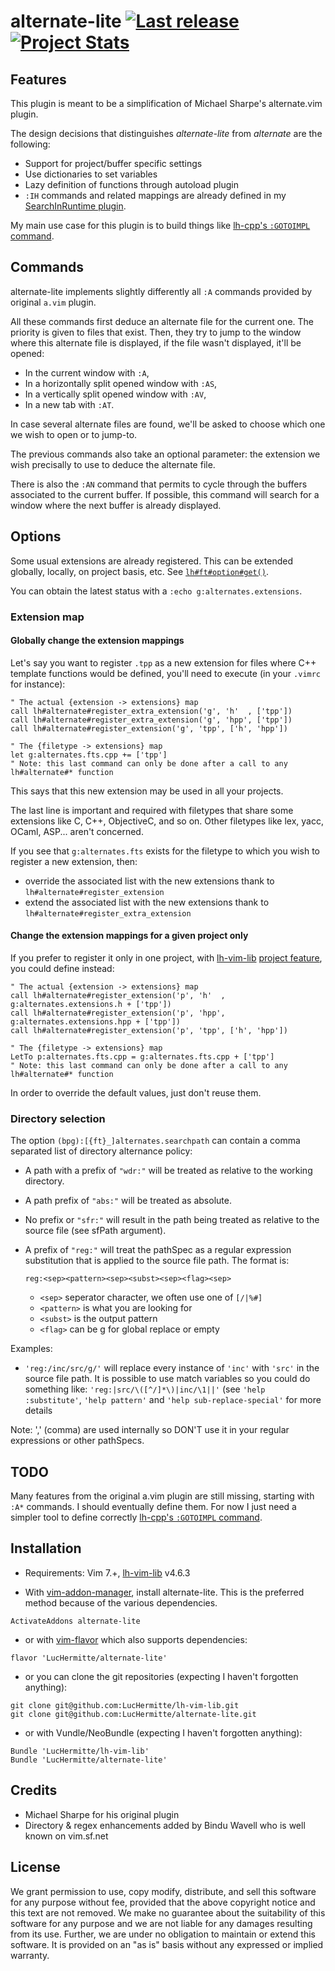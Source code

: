 # alternate-lite  [![Last release](https://img.shields.io/github/tag/LucHermitte/alternate-lite.svg)](https://github.com/LucHermitte/alternate-lite/releases) [![Project Stats](https://www.openhub.net/p/21020/widgets/project_thin_badge.gif)](https://www.openhub.net/p/21020)

## Features
This plugin is meant to be a simplification of Michael Sharpe's alternate.vim plugin.

The design decisions that distinguishes _alternate-lite_ from _alternate_ are the
following:

 * Support for project/buffer specific settings
 * Use dictionaries to set variables
 * Lazy definition of functions through autoload plugin
 * `:IH` commands and related mappings are already defined in my
   [SearchInRuntime plugin](http://github.com/LucHermitte/SearchInRuntime).

My main use case for this plugin is to build things like
[lh-cpp's `:GOTOIMPL` command](http://github.com/LucHermitte/lh-cpp).

## Commands

alternate-lite implements slightly differently all `:A` commands provided by
original `a.vim` plugin.

All these commands first deduce an alternate file for the current one. The
priority is given to files that exist. Then, they try to jump to the window
where this alternate file is displayed, if the file wasn't displayed, it'll be
opened:

 * In the current window with `:A`,
 * In a horizontally split opened window with `:AS`,
 * In a vertically split opened window with `:AV`,
 * In a new tab with `:AT`.

In case several alternate files are found, we'll be asked to choose which one
we wish to open or to jump-to.

The previous commands also take an optional parameter: the extension we wish
precisally to use to deduce the alternate file.

There is also the `:AN` command that permits to cycle through the buffers
associated to the current buffer. If possible, this command will search for a
window where the next buffer is already displayed.

## Options

Some usual extensions are already registered. This can be extended globally,
locally, on project basis, etc.
See [`lh#ft#option#get()`](https://github.com/LucHermitte/lh-dev#filetype-polymorphism).

You can obtain the latest status with a `:echo g:alternates.extensions`.

### Extension map

#### Globally change the extension mappings
Let's say you want to register `.tpp` as a new extension for files where C++
template functions would be defined, you'll need to execute (in your `.vimrc`
for instance):

```vim
" The actual {extension -> extensions} map
call lh#alternate#register_extra_extension('g', 'h'  , ['tpp'])
call lh#alternate#register_extra_extension('g', 'hpp', ['tpp'])
call lh#alternate#register_extension('g', 'tpp', ['h', 'hpp'])

" The {filetype -> extensions} map
let g:alternates.fts.cpp += ['tpp']
" Note: this last command can only be done after a call to any lh#alternate#* function
```

This says that this new extension may be used in all your projects.

The last line is important and required with filetypes that share some
extensions like C, C++, ObjectiveC, and so on. Other filetypes like lex, yacc,
OCaml, ASP... aren't concerned.

If you see that  `g:alternates.fts` exists for the filetype to which you wish
to register a new extension, then:

- override the associated list with the new extensions thank to
  `lh#alternate#register_extension`
- extend the associated list with the new extensions thank to
  `lh#alternate#register_extra_extension`

#### Change the extension mappings for a given project only
If you prefer to register it only in one project, with
[lh-vim-lib](http://github.com/LucHermitte/lh-vim-lib)
[project feature](https://github.com/LucHermitte/lh-vim-lib/blob/master/doc/Project.md),
you could define instead:

```vim
" The actual {extension -> extensions} map
call lh#alternate#register_extension('p', 'h'  , g:alternates.extensions.h + ['tpp'])
call lh#alternate#register_extension('p', 'hpp', g:alternates.extensions.hpp + ['tpp'])
call lh#alternate#register_extension('p', 'tpp', ['h', 'hpp'])

" The {filetype -> extensions} map
LetTo p:alternates.fts.cpp = g:alternates.fts.cpp + ['tpp']
" Note: this last command can only be done after a call to any lh#alternate#* function
```

In order to override the default values, just don't reuse them.

### Directory selection
The option `(bpg):[{ft}_]alternates.searchpath` can contain a comma separated
list of directory alternance policy:

 * A path with a prefix of `"wdr:"` will be treated as relative to the working
   directory.
 * A path prefix of `"abs:"` will be treated as absolute.
 * No prefix or `"sfr:"` will result in the path being treated as relative to the
   source file (see sfPath argument).

 * A prefix of `"reg:"` will treat the pathSpec as a regular expression
   substitution that is applied to the source file path. The format is:

   ```
   reg:<sep><pattern><sep><subst><sep><flag><sep>
   ```

   * `<sep>` seperator character, we often use one of `[/|%#]`
   * `<pattern>` is what you are looking for
   * `<subst>` is the output pattern
   * `<flag>` can be g for global replace or empty

Examples:

 * `'reg:/inc/src/g/'` will replace every instance of `'inc'` with `'src'` in
   the source file path. It is possible to use match variables so you could do
   something like: `'reg:|src/\([^/]*\)|inc/\1||'` (see `'help :substitute'`,
   `'help pattern'` and `'help sub-replace-special'` for more details

Note: ',' (comma) are used internally so DON'T use it in your regular expressions
or other pathSpecs.


## TODO
Many features from the original a.vim plugin are still missing, starting with
`:A*` commands. I should eventually define them. For now I just need a simpler
tool to define correctly
[lh-cpp's `:GOTOIMPL` command](http://github.com/LucHermitte/lh-cpp).

## Installation
  * Requirements: Vim 7.+, [lh-vim-lib](http://github.com/LucHermitte/lh-vim-lib) v4.6.3

  * With [vim-addon-manager](https://github.com/MarcWeber/vim-addon-manager), install alternate-lite. This is the preferred method because of the various dependencies.
```vim
ActivateAddons alternate-lite
```
  * or with [vim-flavor](http://github.com/kana/vim-flavor) which also supports
    dependencies:
```
flavor 'LucHermitte/alternate-lite'
```
  * or you can clone the git repositories (expecting I haven't forgotten anything):
```
git clone git@github.com:LucHermitte/lh-vim-lib.git
git clone git@github.com:LucHermitte/alternate-lite.git
```
  * or with Vundle/NeoBundle (expecting I haven't forgotten anything):
```vim
Bundle 'LucHermitte/lh-vim-lib'
Bundle 'LucHermitte/alternate-lite'
```

## Credits
 * Michael Sharpe for his original plugin
 * Directory & regex enhancements added by Bindu Wavell who is well known on
   vim.sf.net

## License
We grant permission to use, copy modify, distribute, and sell this software for
any purpose without fee, provided that the above copyright notice and this text
are not removed. We make no guarantee about the suitability of this software
for any purpose and we are not liable for any damages resulting from its use.
Further, we are under no obligation to maintain or extend this software. It is
provided on an "as is" basis without any expressed or implied warranty.

